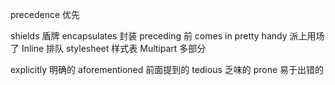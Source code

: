 
precedence      优先 

shields     盾牌
encapsulates    封装
preceding       前 
comes in pretty handy   派上用场了
Inline      排队
stylesheet  样式表
Multipart   多部分

explicitly  明确的
aforementioned  前面提到的
tedious     乏味的
prone       易于出错的
